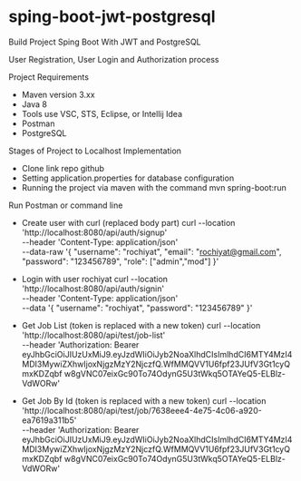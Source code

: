 # sping-boot-jwt-postgresql
Build Project Sping Boot With JWT and PostgreSQL

User Registration, User Login and Authorization process

Project Requirements
- Maven version 3.xx
- Java 8
- Tools use VSC, STS, Eclipse, or Intellij Idea
- Postman
- PostgreSQL

Stages of Project to Localhost Implementation
- Clone link repo github
- Setting application.properties for database configuration
- Running the project via maven with the command mvn spring-boot:run


Run Postman or command line

- Create user with curl (replaced body part)
curl --location 'http://localhost:8080/api/auth/signup' \
--header 'Content-Type: application/json' \
--data-raw '{
     "username": "rochiyat",
     "email": "rochiyat@gmail.com",
     "password": "123456789",
     "role": ["admin","mod"]
}'

- Login with user rochiyat
curl --location 'http://localhost:8080/api/auth/signin' \
--header 'Content-Type: application/json' \
--data '{
     "username": "rochiyat",
     "password": "123456789"
}'

- Get Job List (token is replaced with a new token)
curl --location 'http://localhost:8080/api/test/job-list' \
--header 'Authorization: Bearer eyJhbGciOiJIUzUxMiJ9.eyJzdWIiOiJyb2NoaXlhdCIsImlhdCI6MTY4MzI4MDI3MywiZXhwIjoxNjgzMzY2NjczfQ.WfMMQVV1U6fpf23JUfV3Gt1cyQmxKDZqbf w8gVNC07eixGc90To74OdynG5U3tWkq5OTAYeQ5-ELBlz-VdWORw'

- Get Job By Id (token is replaced with a new token)
curl --location 'http://localhost:8080/api/test/job/7638eee4-4e75-4c06-a920-ea7619a311b5' \
--header 'Authorization: Bearer eyJhbGciOiJIUzUxMiJ9.eyJzdWIiOiJyb2NoaXlhdCIsImlhdCI6MTY4MzI4MDI3MywiZXhwIjoxNjgzMzY2NjczfQ.WfMMQVV1U6fpf23JUfV3Gt1cyQmxKDZqbf w8gVNC07eixGc90To74OdynG5U3tWkq5OTAYeQ5-ELBlz-VdWORw'
